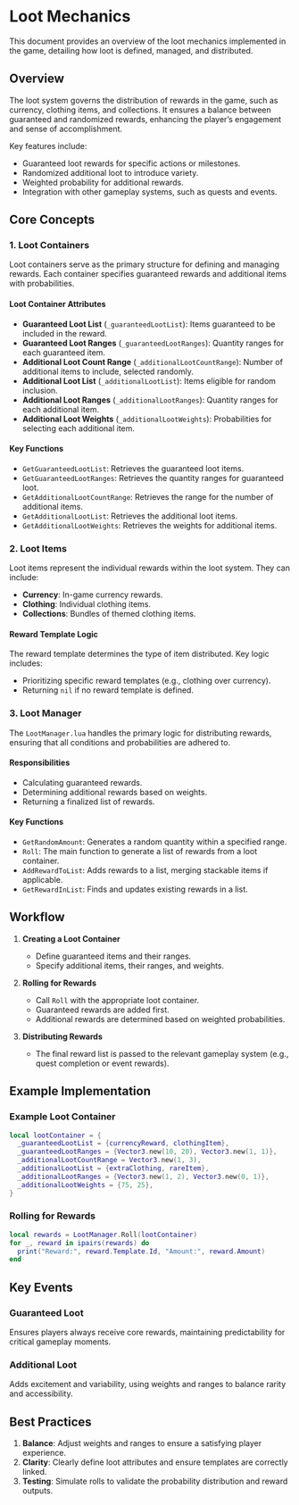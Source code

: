 # Loot Mechanics

This document provides an overview of the loot mechanics implemented in the game, detailing how loot is defined, managed, and distributed.

## Overview

The loot system governs the distribution of rewards in the game, such as currency, clothing items, and collections. It ensures a balance between guaranteed and randomized rewards, enhancing the player’s engagement and sense of accomplishment.

Key features include:
- Guaranteed loot rewards for specific actions or milestones.
- Randomized additional loot to introduce variety.
- Weighted probability for additional rewards.
- Integration with other gameplay systems, such as quests and events.

## Core Concepts

### 1. **Loot Containers**

Loot containers serve as the primary structure for defining and managing rewards. Each container specifies guaranteed rewards and additional items with probabilities.

#### Loot Container Attributes
- **Guaranteed Loot List** (`_guaranteedLootList`): Items guaranteed to be included in the reward.
- **Guaranteed Loot Ranges** (`_guaranteedLootRanges`): Quantity ranges for each guaranteed item.
- **Additional Loot Count Range** (`_additionalLootCountRange`): Number of additional items to include, selected randomly.
- **Additional Loot List** (`_additionalLootList`): Items eligible for random inclusion.
- **Additional Loot Ranges** (`_additionalLootRanges`): Quantity ranges for each additional item.
- **Additional Loot Weights** (`_additionalLootWeights`): Probabilities for selecting each additional item.

#### Key Functions
- `GetGuaranteedLootList`: Retrieves the guaranteed loot items.
- `GetGuaranteedLootRanges`: Retrieves the quantity ranges for guaranteed loot.
- `GetAdditionalLootCountRange`: Retrieves the range for the number of additional items.
- `GetAdditionalLootList`: Retrieves the additional loot items.
- `GetAdditionalLootWeights`: Retrieves the weights for additional items.

### 2. **Loot Items**

Loot items represent the individual rewards within the loot system. They can include:
- **Currency**: In-game currency rewards.
- **Clothing**: Individual clothing items.
- **Collections**: Bundles of themed clothing items.

#### Reward Template Logic
The reward template determines the type of item distributed. Key logic includes:
- Prioritizing specific reward templates (e.g., clothing over currency).
- Returning `nil` if no reward template is defined.

### 3. **Loot Manager**

The `LootManager.lua` handles the primary logic for distributing rewards, ensuring that all conditions and probabilities are adhered to.

#### Responsibilities
- Calculating guaranteed rewards.
- Determining additional rewards based on weights.
- Returning a finalized list of rewards.

#### Key Functions
- `GetRandomAmount`: Generates a random quantity within a specified range.
- `Roll`: The main function to generate a list of rewards from a loot container.
- `AddRewardToList`: Adds rewards to a list, merging stackable items if applicable.
- `GetRewardInList`: Finds and updates existing rewards in a list.

## Workflow

1. **Creating a Loot Container**
   - Define guaranteed items and their ranges.
   - Specify additional items, their ranges, and weights.

2. **Rolling for Rewards**
   - Call `Roll` with the appropriate loot container.
   - Guaranteed rewards are added first.
   - Additional rewards are determined based on weighted probabilities.

3. **Distributing Rewards**
   - The final reward list is passed to the relevant gameplay system (e.g., quest completion or event rewards).

## Example Implementation

### Example Loot Container
```lua
local lootContainer = {
  _guaranteedLootList = {currencyReward, clothingItem},
  _guaranteedLootRanges = {Vector3.new(10, 20), Vector3.new(1, 1)},
  _additionalLootCountRange = Vector3.new(1, 3),
  _additionalLootList = {extraClothing, rareItem},
  _additionalLootRanges = {Vector3.new(1, 2), Vector3.new(0, 1)},
  _additionalLootWeights = {75, 25},
}
```

### Rolling for Rewards
```lua
local rewards = LootManager.Roll(lootContainer)
for _, reward in ipairs(rewards) do
  print("Reward:", reward.Template.Id, "Amount:", reward.Amount)
end
```

## Key Events

### Guaranteed Loot
Ensures players always receive core rewards, maintaining predictability for critical gameplay moments.

### Additional Loot
Adds excitement and variability, using weights and ranges to balance rarity and accessibility.

## Best Practices

1. **Balance**: Adjust weights and ranges to ensure a satisfying player experience.
2. **Clarity**: Clearly define loot attributes and ensure templates are correctly linked.
3. **Testing**: Simulate rolls to validate the probability distribution and reward outputs.